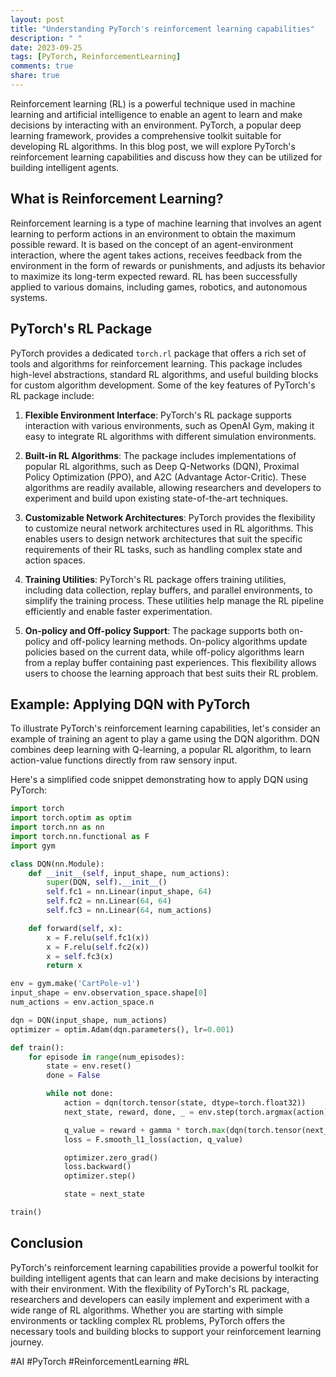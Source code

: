 ```yaml
---
layout: post
title: "Understanding PyTorch's reinforcement learning capabilities"
description: " "
date: 2023-09-25
tags: [PyTorch, ReinforcementLearning]
comments: true
share: true
---
```


Reinforcement learning (RL) is a powerful technique used in machine learning and artificial intelligence to enable an agent to learn and make decisions by interacting with an environment. PyTorch, a popular deep learning framework, provides a comprehensive toolkit suitable for developing RL algorithms. In this blog post, we will explore PyTorch's reinforcement learning capabilities and discuss how they can be utilized for building intelligent agents.

## What is Reinforcement Learning?
Reinforcement learning is a type of machine learning that involves an agent learning to perform actions in an environment to obtain the maximum possible reward. It is based on the concept of an agent-environment interaction, where the agent takes actions, receives feedback from the environment in the form of rewards or punishments, and adjusts its behavior to maximize its long-term expected reward. RL has been successfully applied to various domains, including games, robotics, and autonomous systems.

## PyTorch's RL Package
PyTorch provides a dedicated `torch.rl` package that offers a rich set of tools and algorithms for reinforcement learning. This package includes high-level abstractions, standard RL algorithms, and useful building blocks for custom algorithm development. Some of the key features of PyTorch's RL package include:

1. **Flexible Environment Interface**: PyTorch's RL package supports interaction with various environments, such as OpenAI Gym, making it easy to integrate RL algorithms with different simulation environments.

2. **Built-in RL Algorithms**: The package includes implementations of popular RL algorithms, such as Deep Q-Networks (DQN), Proximal Policy Optimization (PPO), and A2C (Advantage Actor-Critic). These algorithms are readily available, allowing researchers and developers to experiment and build upon existing state-of-the-art techniques.

3. **Customizable Network Architectures**: PyTorch provides the flexibility to customize neural network architectures used in RL algorithms. This enables users to design network architectures that suit the specific requirements of their RL tasks, such as handling complex state and action spaces.

4. **Training Utilities**: PyTorch's RL package offers training utilities, including data collection, replay buffers, and parallel environments, to simplify the training process. These utilities help manage the RL pipeline efficiently and enable faster experimentation.

5. **On-policy and Off-policy Support**: The package supports both on-policy and off-policy learning methods. On-policy algorithms update policies based on the current data, while off-policy algorithms learn from a replay buffer containing past experiences. This flexibility allows users to choose the learning approach that best suits their RL problem.

## Example: Applying DQN with PyTorch
To illustrate PyTorch's reinforcement learning capabilities, let's consider an example of training an agent to play a game using the DQN algorithm. DQN combines deep learning with Q-learning, a popular RL algorithm, to learn action-value functions directly from raw sensory input.

Here's a simplified code snippet demonstrating how to apply DQN using PyTorch:

```python
import torch
import torch.optim as optim
import torch.nn as nn
import torch.nn.functional as F
import gym

class DQN(nn.Module):
    def __init__(self, input_shape, num_actions):
        super(DQN, self).__init__()
        self.fc1 = nn.Linear(input_shape, 64)
        self.fc2 = nn.Linear(64, 64)
        self.fc3 = nn.Linear(64, num_actions)

    def forward(self, x):
        x = F.relu(self.fc1(x))
        x = F.relu(self.fc2(x))
        x = self.fc3(x)
        return x

env = gym.make('CartPole-v1')
input_shape = env.observation_space.shape[0]
num_actions = env.action_space.n

dqn = DQN(input_shape, num_actions)
optimizer = optim.Adam(dqn.parameters(), lr=0.001)

def train():
    for episode in range(num_episodes):
        state = env.reset()
        done = False

        while not done:
            action = dqn(torch.tensor(state, dtype=torch.float32))
            next_state, reward, done, _ = env.step(torch.argmax(action).item())

            q_value = reward + gamma * torch.max(dqn(torch.tensor(next_state, dtype=torch.float32)))
            loss = F.smooth_l1_loss(action, q_value)

            optimizer.zero_grad()
            loss.backward()
            optimizer.step()

            state = next_state

train()
```

## Conclusion
PyTorch's reinforcement learning capabilities provide a powerful toolkit for building intelligent agents that can learn and make decisions by interacting with their environment. With the flexibility of PyTorch's RL package, researchers and developers can easily implement and experiment with a wide range of RL algorithms. Whether you are starting with simple environments or tackling complex RL problems, PyTorch offers the necessary tools and building blocks to support your reinforcement learning journey.

#AI #PyTorch #ReinforcementLearning #RL